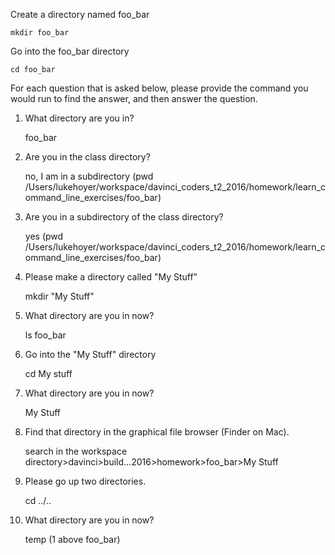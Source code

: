 
Create a directory named foo_bar

    mkdir foo_bar
    
Go into the foo_bar directory

    cd foo_bar

For each question that is asked below, please provide the command you would run to find the answer, and then answer the question.

1) What directory are you in?

    foo_bar

2) Are you in the class directory?

    no, I am in a subdirectory (pwd /Users/lukehoyer/workspace/davinci_coders_t2_2016/homework/learn_command_line_exercises/foo_bar)
    
3) Are you in a subdirectory of the class directory?
    
    yes (pwd /Users/lukehoyer/workspace/davinci_coders_t2_2016/homework/learn_command_line_exercises/foo_bar)
    
4) Please make a directory called "My Stuff"

    mkdir "My Stuff"
    
5) What directory are you in now?

    ls foo_bar
    
6) Go into the "My Stuff" directory
 
   cd My stuff
 
7) What directory are you in now?
     
    My Stuff
      
8) Find that directory in the graphical file browser (Finder on Mac).

    search in the workspace directory>davinci>build...2016>homework>foo_bar>My Stuff
    
9) Please go up two directories.

    cd ../..
    
10) What directory are you in now?
     
    temp (1 above foo_bar)

